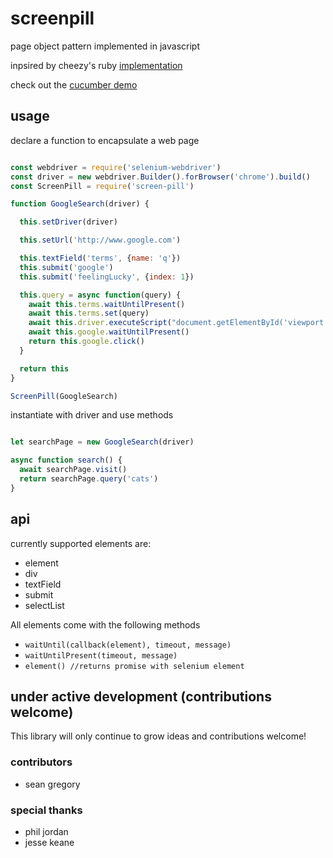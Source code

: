 # screenpill

page object pattern implemented in javascript

inpsired by cheezy's ruby [implementation](https://github.com/cheezy/page-object)

check out the [cucumber demo](https://github.com/skinnyjames/cucumber-js)

## usage

declare a function to encapsulate a web page

```javascript

const webdriver = require('selenium-webdriver')
const driver = new webdriver.Builder().forBrowser('chrome').build()
const ScreenPill = require('screen-pill')

function GoogleSearch(driver) {

  this.setDriver(driver)

  this.setUrl('http://www.google.com')

  this.textField('terms', {name: 'q'})
  this.submit('google')
  this.submit('feelingLucky', {index: 1})

  this.query = async function(query) {
    await this.terms.waitUntilPresent()
    await this.terms.set(query)
    await this.driver.executeScript("document.getElementById('viewport').click()")
    await this.google.waitUntilPresent()
    return this.google.click()
  }

  return this
}

ScreenPill(GoogleSearch)

```
instantiate with driver and use methods

```javascript

let searchPage = new GoogleSearch(driver)

async function search() {
  await searchPage.visit()
  return searchPage.query('cats')
}

```

## api

currently supported elements are:

* element
* div
* textField
* submit
* selectList

All elements come with the following methods

* `waitUntil(callback(element), timeout, message)`
* `waitUntilPresent(timeout, message)`
* `element() //returns promise with selenium element`

## under active development (contributions welcome)

This library will only continue to grow
ideas and contributions welcome!

### contributors

* sean gregory

### special thanks

* phil jordan
* jesse keane


